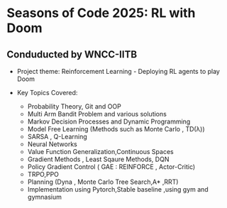 # Seasons of Code 2025: RL with Doom
## Conduducted by WNCC-IITB 

* Project theme: Reinforcement Learning - Deploying  RL agents to play Doom

* Key Topics Covered:
     * Probability Theory, Git and OOP
     * Multi Arm Bandit Problem and various solutions
     * Markov Decision Processes and Dynamic Programming
     * Model Free Learning (Methods such as Monte Carlo , TD(λ))
     * SARSA , Q-Learning
     * Neural Networks
     * Value Function Generalization,Continuous Spaces
     * Gradient Methods , Least Sqaure Methods, DQN
     * Policy Gradient Control ( GAE : REINFORCE , Actor-Critic)
     * TRPO,PPO
     * Planning (Dyna , Monte Carlo Tree Search,A* ,RRT)
     * Implementation using Pytorch,Stable baseline ,using gym and gymnasium 
       
  


